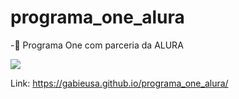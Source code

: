 # programa_one_alura

-🌱 Programa One com parceria da ALURA

<p align="lift">
  <a align="center" href="https://github.com/DenverCoder1/readme-typing-svg"><img src="https://readme-typing-svg.herokuapp.com?&font=IBM+Plex+Sans&color=F72EE2&size=25&lines=Iniciante+em+Programação" /></a>
</p>

Link: https://gabieusa.github.io/programa_one_alura/

